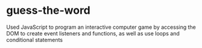 # guess-the-word
Used JavaScript to program an interactive computer game by accessing the DOM to create event listeners and functions,
as well as use loops and conditional statements
